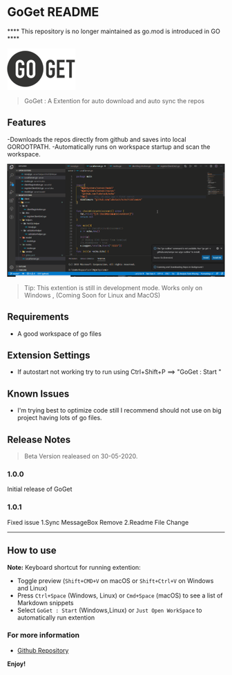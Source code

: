 # GoGet README


**** This repository is no longer maintained as go.mod is introduced in GO ****

![logo](/images/goget_logo.png)

> GoGet : A Extention for auto download and auto sync the repos

## Features

-Downloads the repos directly from github and saves into local GOROOTPATH.
-Automatically runs on workspace startup and scan the workspace.

![how to example](/images/animation.gif)

> Tip: This extention is still in development mode. Works only on Windows , (Coming Soon for Linux and MacOS)

## Requirements

- A good workspace of go files

## Extension Settings

- If autostart not working try to run using Ctrl+Shift+P ==> "GoGet : Start "

## Known Issues

- I'm trying best to optimize code still I recommend should not use on big project having lots of go files.

## Release Notes

> Beta Version realeased on 30-05-2020.

### 1.0.0

Initial release of GoGet

### 1.0.1

Fixed issue
1.Sync MessageBox Remove
2.Readme File Change

---

## How to use

**Note:** Keyboard shortcut for running extention:

- Toggle preview (`Shift+CMD+V` on macOS or `Shift+Ctrl+V` on Windows and Linux)
- Press `Ctrl+Space` (Windows, Linux) or `Cmd+Space` (macOS) to see a list of Markdown snippets
- Select `GoGet : Start` (Windows,Linux) or `Just Open WorkSpace` to automatically run extention

### For more information

- [Github Repository](https://github.com/akshaynavale20/GoGet)

**Enjoy!**
